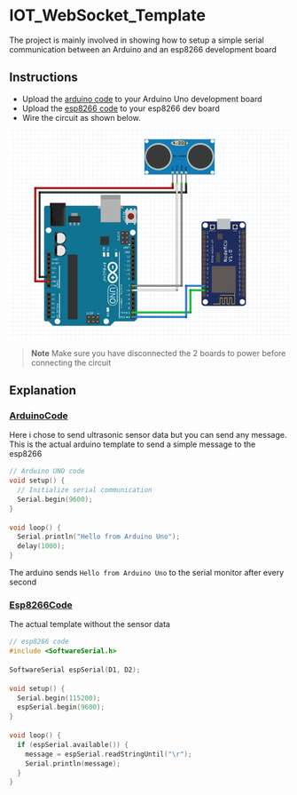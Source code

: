 # IOT_WebSocket_Template
The project is mainly involved in showing how to setup a simple serial communication between an Arduino and an esp8266 development board

## Instructions
- Upload the [arduino code](ArduinoCode/ArduinoCode.ino) to your Arduino Uno development board
- Upload the [esp8266 code](esp8266Code/esp8266Code.ino) to your esp8266 dev board
- Wire the circuit as shown below.

![CIRCUIT...](images/circuit-with-sensor.PNG?raw=true "Optional Title")

> **Note** 
> Make sure you have disconnected the 2 boards to power before connecting the circuit

## Explanation
### [ArduinoCode](ArduinoCode/ArduinoCode.ino)
Here i chose to send ultrasonic sensor data but you can send any message.
This is the actual arduino template to send a simple message to the esp8266
```cpp
// Arduino UNO code
void setup() {
  // Initialize serial communication
  Serial.begin(9600);
}

void loop() {
  Serial.println("Hello from Arduino Uno");
  delay(1000);
}

```
The arduino sends `Hello from Arduino Uno` to the serial monitor after every second

### [Esp8266Code](esp8266Code/esp8266Code.ino)
The actual template without the sensor data

```cpp
// esp8266 code
#include <SoftwareSerial.h>

SoftwareSerial espSerial(D1, D2);

void setup() {
  Serial.begin(115200);
  espSerial.begin(9600);
}

void loop() {
  if (espSerial.available()) {
    message = espSerial.readStringUntil("\r");
    Serial.println(message);
  }
}
```

